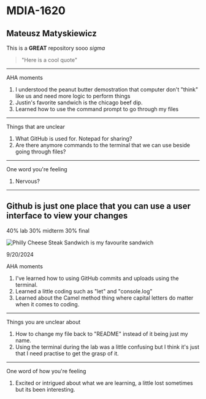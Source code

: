 # MDIA-1620

Mateusz Matyskiewicz
-------------------------
This is a **GREAT** repository sooo *sigma*
> "Here is a cool quote"
-------------------------
AHA moments
1. I understood the peanut butter demostration that computer don't "think" like us and need more logic to perform things
2. Justin's favorite sandwich is the chicago beef dip.
3. Learned how to use the command prompt to go through my files
-------------------------
Things that are unclear
1. What GitHub is used for. Notepad for sharing?
2. Are there anymore commands to the terminal that we can use beside going through files?
-------------------------
One word you're feeling
1. Nervous?
-----------------------
Github is just one place that you can use a user interface to view your changes
----------------------

40% lab
30% midterm
30% final

![Philly Cheese Steak Sandwich is my favourite sandwich](https://www.spoonforkbacon.com/wp-content/uploads/2021/10/philly_cheesesteak_recipe-card.jpg)

9/20/2024

AHA moments
1. I've learned how to using GitHub commits and uploads using the terminal.
2. Learned a little coding such as "let" and "console.log"
3. Learned about the Camel method thing where capital letters do matter when it comes to coding.
-------------------------------------------------------------------------------------------------------
Things you are unclear about
1. How to change my file back to "README" instead of it being just my name.
2. Using the terminal during the lab was a little confusing but I think it's just that I need practise to get the grasp of it.
-------------------------------------------------------------------------------------------------------
One word of how you're feeling
1. Excited or intrigued about what we are learning, a little lost sometimes but its been interesting.

